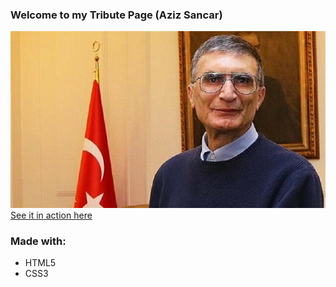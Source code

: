 ### Welcome to my Tribute Page (Aziz Sancar)
[![Image of the Project](aziz-sancar.jpg "Aziz Sancar")]()
[See it in action here]()

### Made with:
* HTML5
* CSS3